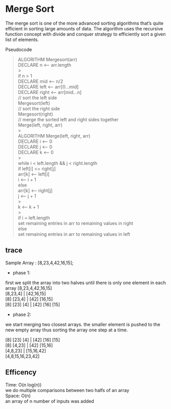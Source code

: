 # Merge Sort

The merge sort is one of the more advanced sorting algorithms that’s quite efficient in sorting large amounts of data. The algorithm uses the recursive function concept with divide and conquer strategy to efficiently sort a given list of elements.

Pseudocode

> ALGORITHM Mergesort(arr)<br>
> DECLARE n <-- arr.length<br> > <br>
> if n > 1<br>
> DECLARE mid <-- n/2<br>
> DECLARE left <-- arr[0...mid]<br>
> DECLARE right <-- arr[mid...n]<br>
> // sort the left side<br>
> Mergesort(left)<br>
> // sort the right side<br>
> Mergesort(right)<br>
> // merge the sorted left and right sides together<br>
> Merge(left, right, arr)<br> ><br>
> ALGORITHM Merge(left, right, arr)<br>
> DECLARE i <-- 0<br>
> DECLARE j <-- 0<br>
> DECLARE k <-- 0<br> ><br>
> while i < left.length && j < right.length<br>
> if left[i] <= right[j]<br>
> arr[k] <-- left[i]<br>
> i <-- i + 1<br>
> else<br>
> arr[k] <-- right[j]<br>
> j <-- j + 1<br> ><br>
> k <-- k + 1<br> ><br>
> if i = left.length<br>
> set remaining entries in arr to remaining values in right<br>
> else<br>
> set remaining entries in arr to remaining values in left<br>

## trace

Sample Array : [8,23,4,42,16,15];

- phase 1:

first we split the array into two halves until there is only one element in each array
[8,23,4,42,16,15]<br>
[8,23,4] | [42,16,15]<br>
[8] [23,4] | [42] [16,15]<br>
[8] [23] [4] | [42] [16] [15]<br>

- phase 2:

we start merging two closest arrays. the smaller element is pushed to the new empty array thus sorting the array one step at a time.

[8] [23] [4] | [42] [16] [15]<br>
[8] [4,23] | [42] [15,16]<br>
[4,8,23] | [15,16,42]<br>
[4,8,15,16,23,42]<br>

## Efficency

Time: O(n log(n))<br>
we do multiple comparisons between two halfs of an array<br>
Space: O(n)<br>
an array of n number of inputs was added
